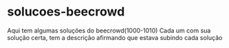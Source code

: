 # solucoes-beecrowd

Aqui tem algumas soluções do beecrowd(1000-1010)
Cada um com sua solução certa, tem a descrição afirmando que estava subindo cada solução
